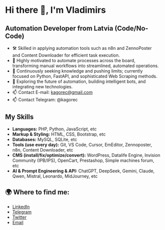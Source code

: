 # Hi there 👋, I'm Vladimirs

## Automation Developer from Latvia (Code/No-Code)

 - 🛠️ Skilled in applying automation tools such as n8n and ZennoPoster and Content Downloader for efficient task execution.
 - 🤖 Highly motivated to automate processes across the board, transforming manual workflows into streamlined, automated operations.
 - 🚀 Continuously seeking knowledge and pushing limits; currently focused on Python, FastAPI, and sophisticated Web Scraping methods.
 - 🌱 Exploring the future of automation, building intelligent bots, and integrating new technologies.
 - 📫 Contact E-mail: kagorec@gmail.com
 - 📫 Contact Telegram: @kagorec

## My Skills
- **Languages:** PHP, Python, JavaScript, etc
- **Markup & Styling:** HTML, CSS, Bootstrap, etc
- **Databases:** MySQL, SQLite, etc
- **Tools (use every day):** Git, VS Code, Cursor, EmEditor, Zennoposter, n8n, Content Downloader, etc
- **CMS (install/fix/optimize/convert):** WordPress, Datalife Engine, Invision Community (IPB/IPS), OpenCart, Prestashop, Simple machines forum, etc
- **AI & Prompt Engineering & API:** ChatGPT, DeepSeek, Gemini, Claude, Qwen, Mistral, Leonardo, MidJourney, etc

## 🌍 Where to find me:
 - [LinkedIn](https://www.linkedin.com/in/kagorec/)
 - [Telegram](https://t.me/@kagorec)
 - [Twitter](https://x.com/kagorec)
 - [Email](mailto:kagorec@mail.com)
